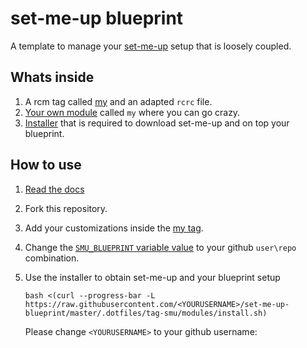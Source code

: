 # set-me-up blueprint

A template to manage your [set-me-up](https://github.com/omares/set-me-up) setup that is loosely coupled.

## Whats inside

1. A rcm tag called [my](.dotfiles/tag-my) and an adapted `rcrc` file.
2. [Your own module](.dotfiles/tag-my/modules/my) called `my` where you can go crazy.
3. [Installer](.dotfiles/tag-my/modules/install.sh) that is required to download set-me-up and on top your blueprint.

## How to use

1. [Read the docs](https://github.com/omares/set-me-up#set-me-up)
2. Fork this repository.  
3. Add your customizations inside the [my tag](.dotfiles/tag-my).  
4. Change the [`SMU_BLUEPRINT` variable value](.dotfiles/tag-my/modules/install.sh#L5) to your github `user\repo` combination.  
5. Use the installer to obtain set-me-up and your blueprint setup
   
       bash <(curl --progress-bar -L https://raw.githubusercontent.com/<YOURUSERNAME>/set-me-up-blueprint/master/.dotfiles/tag-smu/modules/install.sh)
       
   Please change `<YOURUSERNAME>` to your github username:

